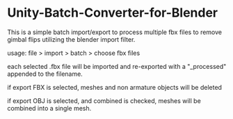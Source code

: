 # Unity-Batch-Converter-for-Blender
This is a simple batch import/export to process multiple fbx files to remove gimbal flips utilizing the blender import filter.  

usage: file > import > batch > choose fbx files

each selected .fbx file will be imported and re-exported with a "_processed"  appended to the filename.

if export FBX is selected, meshes and non armature objects will be deleted  

if export OBJ is selected, and combined is checked, meshes will be combined into a single mesh.

